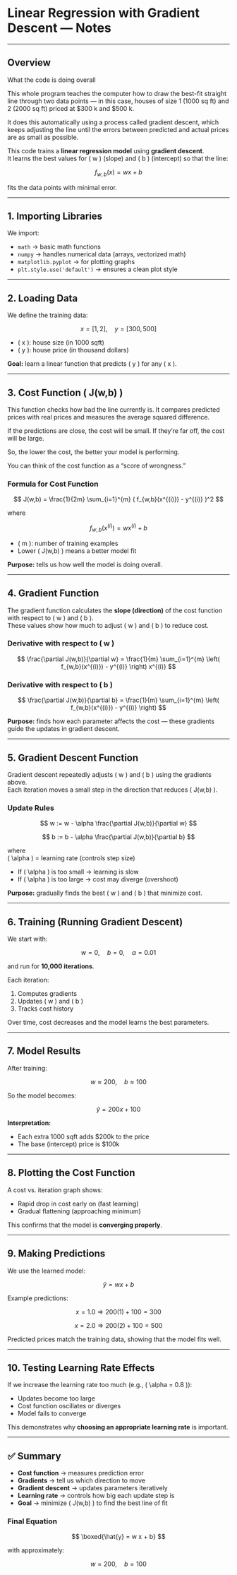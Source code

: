 # Linear Regression with Gradient Descent — Notes

---

## Overview

What the code is doing overall

This whole program teaches the computer how to draw the best-fit straight line through two data points —
in this case, houses of size 1 (1000 sq ft) and 2 (2000 sq ft) priced at $300 k and $500 k.

It does this automatically using a process called gradient descent, which keeps adjusting the line until the errors between predicted and actual prices are as small as possible.

This code trains a **linear regression model** using **gradient descent**.  
It learns the best values for \( w \) (slope) and \( b \) (intercept) so that the line:

$$
f_{w,b}(x) = w x + b
$$

fits the data points with minimal error.

---

## 1. Importing Libraries

We import:

- `math` → basic math functions  
- `numpy` → handles numerical data (arrays, vectorized math)  
- `matplotlib.pyplot` → for plotting graphs  
- `plt.style.use('default')` → ensures a clean plot style  

---

## 2. Loading Data

We define the training data:

$$
x = [1, 2], \quad y = [300, 500]
$$

- \( x \): house size (in 1000 sqft)  
- \( y \): house price (in thousand dollars)

**Goal:** learn a linear function that predicts \( y \) for any \( x \).

---

## 3. Cost Function \( J(w,b) \)


This function checks how bad the line currently is.
It compares predicted prices with real prices and measures the average squared difference.

If the predictions are close, the cost will be small.
If they’re far off, the cost will be large.

So, the lower the cost, the better your model is performing.

You can think of the cost function as a “score of wrongness.”

### Formula for Cost Function

$$
J(w,b) = \frac{1}{2m} \sum_{i=1}^{m} ( f_{w,b}(x^{(i)}) - y^{(i)} )^2
$$

where  

$$
f_{w,b}(x^{(i)}) = w x^{(i)} + b
$$

- \( m \): number of training examples  
- Lower \( J(w,b) \) means a better model fit  

**Purpose:** tells us how well the model is doing overall.

---

## 4. Gradient Function

The gradient function calculates the **slope (direction)** of the cost function with respect to \( w \) and \( b \).  
These values show how much to adjust \( w \) and \( b \) to reduce cost.

### Derivative with respect to \( w \)

$$
\frac{\partial J(w,b)}{\partial w} =
\frac{1}{m} \sum_{i=1}^{m} \left( f_{w,b}(x^{(i)}) - y^{(i)} \right) x^{(i)}
$$

### Derivative with respect to \( b \)

$$
\frac{\partial J(w,b)}{\partial b} =
\frac{1}{m} \sum_{i=1}^{m} \left( f_{w,b}(x^{(i)}) - y^{(i)} \right)
$$

**Purpose:** finds how each parameter affects the cost — these gradients guide the updates in gradient descent.

---

## 5. Gradient Descent Function

Gradient descent repeatedly adjusts \( w \) and \( b \) using the gradients above.  
Each iteration moves a small step in the direction that reduces \( J(w,b) \).

### Update Rules

$$
w := w - \alpha \frac{\partial J(w,b)}{\partial w}
$$

$$
b := b - \alpha \frac{\partial J(w,b)}{\partial b}
$$

where  
\( \alpha \) = learning rate (controls step size)

- If \( \alpha \) is too small → learning is slow  
- If \( \alpha \) is too large → cost may diverge (overshoot)

**Purpose:** gradually finds the best \( w \) and \( b \) that minimize cost.

---

## 6. Training (Running Gradient Descent)

We start with:

$$
w = 0, \quad b = 0, \quad \alpha = 0.01
$$

and run for **10,000 iterations**.

Each iteration:
1. Computes gradients  
2. Updates \( w \) and \( b \)  
3. Tracks cost history  

Over time, cost decreases and the model learns the best parameters.

---

## 7. Model Results

After training:

$$
w \approx 200, \quad b \approx 100
$$

So the model becomes:

$$
\hat{y} = 200x + 100
$$

**Interpretation:**
- Each extra 1000 sqft adds \$200k to the price  
- The base (intercept) price is \$100k  

---

## 8. Plotting the Cost Function

A cost vs. iteration graph shows:
- Rapid drop in cost early on (fast learning)
- Gradual flattening (approaching minimum)

This confirms that the model is **converging properly**.

---

## 9. Making Predictions

We use the learned model:

$$
\hat{y} = w x + b
$$

Example predictions:

$$
x = 1.0 \Rightarrow 200(1) + 100 = 300
$$

$$
x = 2.0 \Rightarrow 200(2) + 100 = 500
$$

Predicted prices match the training data, showing that the model fits well.

---

## 10. Testing Learning Rate Effects

If we increase the learning rate too much (e.g., \( \alpha = 0.8 \)):

- Updates become too large  
- Cost function oscillates or diverges  
- Model fails to converge  

This demonstrates why **choosing an appropriate learning rate** is important.

---

## ✅ Summary

- **Cost function** → measures prediction error  
- **Gradients** → tell us which direction to move  
- **Gradient descent** → updates parameters iteratively  
- **Learning rate** → controls how big each update step is  
- **Goal** → minimize \( J(w,b) \) to find the best line of fit  

### Final Equation

$$
\boxed{\hat{y} = w x + b}
$$

with approximately:

$$
w = 200, \quad b = 100
$$
